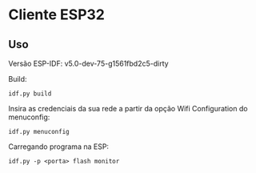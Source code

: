 # Cliente ESP32

## Uso

Versão ESP-IDF: v5.0-dev-75-g1561fbd2c5-dirty 

Build:
```
idf.py build
```

Insira as credenciais da sua rede a partir da opção Wifi Configuration do menuconfig:
```
idf.py menuconfig
```

Carregando programa na ESP:
```
idf.py -p <porta> flash monitor
```
